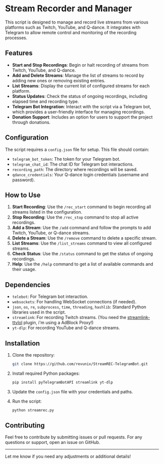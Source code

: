 # Stream Recorder and Manager

This script is designed to manage and record live streams from various platforms such as Twitch, YouTube, and Q-dance. It integrates with Telegram to allow remote control and monitoring of the recording processes.

## Features

- **Start and Stop Recordings**: Begin or halt recording of streams from Twitch, YouTube, and Q-dance.
- **Add and Delete Streams**: Manage the list of streams to record by adding new ones or removing existing entries.
- **List Streams**: Display the current list of configured streams for each platform.
- **Status Updates**: Check the status of ongoing recordings, including elapsed time and recording type.
- **Telegram Bot Integration**: Interact with the script via a Telegram bot, which provides a user-friendly interface for managing recordings.
- **Donation Support**: Includes an option for users to support the project through donations.

## Configuration

The script requires a `config.json` file for setup. This file should contain:
- `telegram_bot_token`: The token for your Telegram bot.
- `telegram_chat_id`: The chat ID for Telegram bot interactions.
- `recording_path`: The directory where recordings will be saved.
- `qdance_credentials`: Your Q-dance login credentials (username and password).

## How to Use

1. **Start Recording**: Use the `/rec_start` command to begin recording all streams listed in the configuration.
2. **Stop Recording**: Use the `/rec_stop` command to stop all active recordings.
3. **Add a Stream**: Use the `/add` command and follow the prompts to add Twitch, YouTube, or Q-dance streams.
4. **Delete a Stream**: Use the `/remove` command to delete a specific stream.
5. **List Streams**: Use the `/list_streams` command to view all configured streams.
6. **Check Status**: Use the `/status` command to get the status of ongoing recordings.
7. **Help**: Use the `/help` command to get a list of available commands and their usage.

## Dependencies

- `telebot`: For Telegram bot interaction.
- `websockets`: For handling WebSocket connections (if needed).
- `json`, `os`, `re`, `subprocess`, `time`, `threading`, `hashlib`: Standard Python libraries used in the script.
- `streamlink`: For recording Twitch streams. (You need the [streamlink-ttvlol](https://github.com/2bc4/streamlink-ttvlol/) plugin, i'm using a AdBlock Proxy!)
- `yt-dlp`: For recording YouTube and Q-dance streams.

## Installation

1. Clone the repository:
    ```bash
    git clone https://github.com/revunix/StreamREC-TelegramBot.git
    ```

2. Install required Python packages:
    ```bash
    pip install pyTelegramBotAPI streamlink yt-dlp
    ```

3. Update the `config.json` file with your credentials and paths.

4. Run the script:
    ```bash
    python streamrec.py
    ```

## Contributing

Feel free to contribute by submitting issues or pull requests. For any questions or support, open an issue on GitHub.

---

Let me know if you need any adjustments or additional details!
